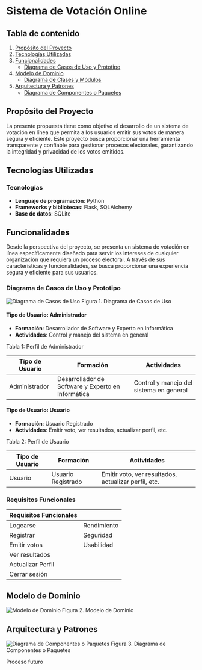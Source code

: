 # Sistema de Votación Online

## Tabla de contenido
1. [Propósito del Proyecto](#propósito-del-proyecto)
2. [Tecnologías Utilizadas](#tecnologías-utilizadas)
3. [Funcionalidades](#funcionalidades)
    - [Diagrama de Casos de Uso y Prototipo](#diagrama-de-casos-de-uso-y-prototipo)
4. [Modelo de Dominio](#modelo-de-dominio)
    - [Diagrama de Clases y Módulos](#diagrama-de-clases-y-módulos)
5. [Arquitectura y Patrones](#arquitectura-y-patrones)
    - [Diagrama de Componentes o Paquetes](#diagrama-de-componentes-o-paquetes)

## Propósito del Proyecto
La presente propuesta tiene como objetivo el desarrollo de un sistema de votación en línea que permita a los usuarios emitir sus votos de manera segura y eficiente. Este proyecto busca proporcionar una herramienta transparente y confiable para gestionar procesos electorales, garantizando la integridad y privacidad de los votos emitidos.

## Tecnologías Utilizadas
### Tecnologías
- **Lenguaje de programación**: Python
- **Frameworks y bibliotecas**: Flask, SQLAlchemy
- **Base de datos**: SQLite

## Funcionalidades
Desde la perspectiva del proyecto, se presenta un sistema de votación en línea específicamente diseñado para servir los intereses de cualquier organización que requiera un proceso electoral. A través de sus características y funcionalidades, se busca proporcionar una experiencia segura y eficiente para sus usuarios.

### Diagrama de Casos de Uso y Prototipo
![Diagrama de Casos de Uso](URL_DE_TU_IMAGEN)
Figura 1. Diagrama de Casos de Uso

#### Tipo de Usuario: Administrador
- **Formación**: Desarrollador de Software y Experto en Informática
- **Actividades**: Control y manejo del sistema en general

Tabla 1: Perfil de Administrador

| Tipo de Usuario | Formación | Actividades                       |
| --------------- | --------- | --------------------------------- |
| Administrador   | Desarrollador de Software y Experto en Informática | Control y manejo del sistema en general |

#### Tipo de Usuario: Usuario
- **Formación**: Usuario Registrado
- **Actividades**: Emitir voto, ver resultados, actualizar perfil, etc.

Tabla 2: Perfil de Usuario

| Tipo de Usuario | Formación        | Actividades                              |
| --------------- | ---------------- | ---------------------------------------- |
| Usuario         | Usuario Registrado | Emitir voto, ver resultados, actualizar perfil, etc. |

### Requisitos Funcionales

| Requisitos Funcionales |               |
| ---------------------- | ------------- |
| Logearse               | Rendimiento   |
| Registrar              | Seguridad     |
| Emitir votos           | Usabilidad    |
| Ver resultados         |               |
| Actualizar Perfil      |               |
| Cerrar sesión          |               |

## Modelo de Dominio
![Modelo de Dominio](URL_DE_TU_IMAGEN)
Figura 2. Modelo de Dominio

## Arquitectura y Patrones
![Diagrama de Componentes o Paquetes](URL_DE_TU_IMAGEN)
Figura 3. Diagrama de Componentes o Paquetes

Proceso futuro
